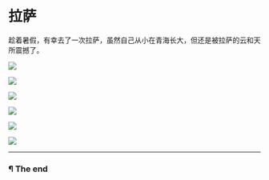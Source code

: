 # 拉萨

趁着暑假，有幸去了一次拉萨，虽然自己从小在青海长大，但还是被拉萨的云和天所震撼了。

![](https://raw.githubusercontent.com/d0u9/blog/6420e38647f7a677bad1d5cd51cfa062efd3fa8e/pics/2015-B/2015-09-03/Image00001.jpg)

![](https://raw.githubusercontent.com/d0u9/blog/6420e38647f7a677bad1d5cd51cfa062efd3fa8e/pics/2015-B/2015-09-03/Image00002.jpg)

![](https://raw.githubusercontent.com/d0u9/blog/6420e38647f7a677bad1d5cd51cfa062efd3fa8e/pics/2015-B/2015-09-03/Image00003.jpg)

![](https://raw.githubusercontent.com/d0u9/blog/6420e38647f7a677bad1d5cd51cfa062efd3fa8e/pics/2015-B/2015-09-03/Image00004.jpg)

![](https://raw.githubusercontent.com/d0u9/blog/6420e38647f7a677bad1d5cd51cfa062efd3fa8e/pics/2015-B/2015-09-03/Image00005.jpg)

![](https://raw.githubusercontent.com/d0u9/blog/6420e38647f7a677bad1d5cd51cfa062efd3fa8e/pics/2015-B/2015-09-03/Image00006.jpg)

---

### ¶ The end
